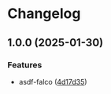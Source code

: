 # Changelog

## 1.0.0 (2025-01-30)


### Features

* asdf-falco ([4d17d35](https://github.com/ronnnnn/asdf-falco/commit/4d17d350b9b8911222f7d71a6a0a4e6c48f5b5bc))
